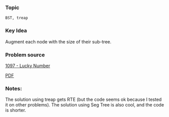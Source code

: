 
### Topic

    BST, treap


### Key Idea

Augment each node with the size of their sub-tree.

### Problem source

[1097 - Lucky Number](http://lightoj.com/volume_showproblem.php?problem=1097)

[PDF](http://lightoj.com/volume_showproblem.php?problem=1097&language=english&type=pdf)


### Notes:

The solution using treap gets RTE (but the code seems ok because I tested it on other problems).
The solution using Seg Tree is also cool, and the code is shorter.
